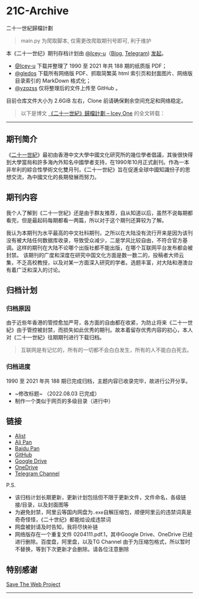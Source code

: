 # 21C-Archive
二十一世紀歸檔計劃

> main.py 为爬取脚本, 仅需更改爬取期刊号即可, 利于维护

本《二十一世纪》期刊存档计划由 [@Icey-u](https://github.com/Icey-u)（[Blog](https://www.icey.one/), [Telegram](https://t.me/IceySwan)) [发起](https://www.icey.pro/misc/384/)。

- [@Icey-u](https://github.com/Icey-u) 下载并整理了 1990 至 2021 年共 188 期的纸质版 PDF；
- [@gledos](https://github.com/gledos/) 下载所有网络版 PDF、抓取简繁英 html 索引页和封面图片、网络版目录索引的 MarkDown 格式化；
- [@yzqzss](https://github.com/yzqzss/) 仅将整理后的文件上传至 GitHub 。


目前仓库文件大小为 2.6GiB 左右，Clone 前请确保剩余空间充足和网络稳定。

> 以下是博文 [《二十一世紀》歸檔計劃 – Icey One](https://www.icey.one/misc/21c-archive/) 的全文转载：
---

## 期刊简介

《[二十一世紀](http://www.cuhk.edu.hk/ics/21c/zh/introduction.html)》最初由香港中文大學中國文化研究所的幾位學者倡議，其後很快得到大學當局和許多海內外知名中國學者支持，在1990年10月正式創刊。作為一本非牟利的綜合性學術文化雙月刊，《二十一世紀》旨在促進全球中國知識份子的思想交流，為中國文化的長期發展而努力。

## 期刊内容

我个人了解到《二十一世紀》还是由于群友推荐，自从知道以后，虽然不说每期都看完，但是最起码每期都看一两篇，所以对于这个期刊还算较为了解。

我认为本期刊为水平最高的中文社科期刊，之所以在大陆没有流行开来是因为该刊没有被大陆任何数据库收录，导致受众减少，二是学风比较自由，不符合官方基调。这样的期刊在大陆不论哪个出版社都不能出版，在哪个互联网平台发布都会被封禁。 该期刊的广度和深度在研究中国文化方面是数一数二的，投稿者大师云集，不乏高校教授，以及对某一方面深入研究的学者。选题丰富，对大陆和港澳台有着广泛和深入的讨论。

## 归档计划

### 归档原因

由于近些年香港的管控愈加严苛，各方面的自由都在收紧，为防止将来《二十一世紀》由于管控被封禁，而损失如此优秀的期刊。故本着留存优秀内容的初心，本人对《二十一世紀》往期期刊进行下载归档。

> 互联网是有记忆的，所有的一切都不会白白发生，所有的人不能白白死去。

### 归档进度

1990 至 2021 年共 188 期已完成归档，主题内容已收录完毕，故进行公开分享。

-   ~修改标题~ （2022.08.03 已完成）
-   制作一个类似于网页的多级目录（进行中）

## 链接

-   [Alist](https://drive.icey.pro/Twenty-First-Century)
-   [Ali Pan](https://www.aliyundrive.com/s/6cL9wmh3S35)
-   [Baidu Pan](https://pan.baidu.com/s/1iFqtF81eE5Zmb53Z4QuiaA?pwd=7bzh)
-   [GitHub](https://github.com/saveweb/21C-Archive)
-   [Google Drive](https://drive.google.com/drive/folders/1yXYg4_l30xeQhf-dWWlLxyePggyhjmqO?usp=sharing)
-   [OneDrive](https://1drv.ms/u/s!Ag4ia1FjDRAMgcJCOzZoYFYjd22Z9w?e=3ZpxMz)
-   [Telegram Channel](https://t.me/Iceypro/36)

P.S.

-   该归档计划长期更新，更新计划包括但不限于更新文件，文件命名，各级链接/目录，以及封面图等
-   为避免封禁，阿里云等国内网盘为`.exe`自解压缩包，顺便阿里云的违禁词真是奇奇怪怪，《二十世纪》都能给设成违禁词
-   网盘被封请及时告知，我将尽快补链
-   网络版存在一个重复文件 0204111.pdf.1，其中Google Drive、OneDrive 已经进行删除。百度盘，阿里盘，以及TG Channel 由于为压缩包格式，所以暂时不替换，等到下次更新才会删除。请各位注意删除

## 特别感谢

[Save The Web Project](https://saveweb.othing.xyz/)

---
